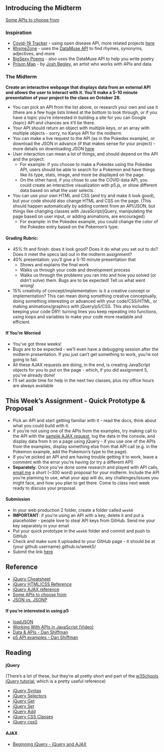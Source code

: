## Introducing the Midterm

[Some APIs to choose from](apis.md)

### Inspiration

- [Covid-19 Tracker](https://viruscovid.tech/) - using open disease API, more related projects [here](https://github.com/disease-sh/awesome-novelcovid)
- [RhymeZone](https://rhymezone.com/) - uses the [DataMuse API](https://www.datamuse.com/api/) to find rhymes, synonyms, adjectives, and more
- [BigSexy Poems](https://bennadel.github.io/big-sexy-poems-poc/) - also uses the DataMuse API to help you write poetry
- [Prison Map](http://prisonmap.com/) - by [Josh Begley](https://joshbegley.com/), an artist who works with APIs and data


### The Midterm

**Create an interactive webpage that displays data from an external API and allows the user to interact with it. You’ll make a 5-10 minute presentation of your project to the class on October 28.**


- You can pick an API from the list above, or research your own and use it (there are a few huge lists linked at the bottom to look through, or if you have a topic you’re interested in building a site for you can Google {topic} API and chances are it’ll be there.
- Your API should return an object with multiple keys, or an array with multiple objects - sorry, no Kanye API for the midterm.
- You can make a live request to the API (as in the Pokedex example), or download the JSON in advance (if that makes sense for your project) - more details on downloading JSON [here](local_json.md)
- User interaction can mean a lot of things, and should depend on the API and the project:
  - For example: if you choose to make a Pokedex using the Pokedex API, users should be able to search for a Pokemon and have things like its type, stats, image, and more be displayed on the page.
  - On the other hand, if you chose to use the COVID data API, you could create an interactive visualization with p5.js, or show different data based on what the user selects.
- You can use your own HTML and CSS (and try and make it look good), but your code should also change HTML and CSS on the page. (This should happen automatically by adding content from an API/JSON, but things like changing classes with JavaScript/jQuery, manipulating the page based on user input, or adding animations, are encouraged)
  - For example: in the Pokedex example, you could change the color of the Pokedex entry based on the Pokemon’s type.

#### Grading Rubric:

- 45% fit and finish: does it look good? Does it do what you set out to do? Does it meet the specs laid out in the midterm assignment? 
- 40% presentation: you’ll give a 5-10 minute presentation that
  - Shows and explains the final work
  - Walks us through your code and development process 
  - Walks us through the problems you ran into and how you solved (or didn’t solve) them. Bugs are to be expected! Tell us what went wrong!
- 15% creativity of concept/implementation: is it a creative concept or implementation? This can mean doing something creative conceptually, doing something interesting or advanced with your code/CSS/HTML, or making animations/graphics with jQuery/p5/CSS. This also includes keeping your code DRY: turning lines you keep repeating into functions, using loops and variables to make your code more readable and efficient.

#### If You’re Worried

- You’ve got three weeks!
- Bugs are to be expected - we’ll even have a debugging session after the midterm presentation. If you just can’t get something to work, you’re not going to fail.
- All these AJAX requests are doing, in the end, is creating JavaScript objects for you to put on the page - which, if you did assignment 5, you’ve already done!
- I’ll set aside time for help in the next two classes, plus my office hours are always available

## This Week’s Assignment - Quick Prototype & Proposal 

- Pick an API and start getting familiar with it - read the docs, think about what you could build with it.
- If you’re not using one of the APIs from the examples, try making call to the API with the [sample AJAX request](https://drive.google.com/file/d/1U-SWOjupG3vuycC2OOKLKnjlW32-Ff04/view?usp=sharing), log the data in the console, and display data from it on a page using jQuery - if you use one of the APIs from the examples, display something else from that API call (e.g. in the Pokemon example, add the Pokemon’s type to the page).
- If you’ve picked an API and are having trouble getting it to work, leave a comment with the error you’re having (or try a different API)
- **Separately**: Once you’ve done some research and played with API calls, [email me](mailto:bb2357@hunter.cuny.edu) a short (~300 word) proposal for your midterm. Include the API you’re planning to use, what your app will do, any challenges/issues you might face, and how you plan to get there. Come to class next week ready to discuss your proposal.

#### Submission

- In your web production 2 folder, create a folder called `week6`
- **IMPORTANT**: if you’re using an API with a key, delete it and put a placeholder - people love to steal API keys from GitHub. Send me your key separately in your email
- Put your quick prototype in the `week6` folder and commit and push to GitHub
- Check and make sure it uploaded to your GitHub page - it should be at {your github username}.github.io/week5/
- Submit the link [here](https://docs.google.com/forms/d/e/1FAIpQLScJ_hzjToD08UX5Py2QP4t8VhiKaIAHZNn6dQVUQbSerfHgrA/viewform?usp=sf_link)

## Reference
- [jQuery Cheatsheet](https://oscarotero.com/jquery/)
- [jQuery HTML/CSS Reference](https://www.w3schools.com/jquery/jquery_ref_html.asp)
- [jQuery AJAX reference](https://www.w3schools.com/jquery/jquery_ref_ajax.asp)
- [Some APIs to choose from](apis.md)
- [JSON vs. JSONP](https://stackoverflow.com/questions/2887209/what-are-the-differences-between-json-and-jsonp)

#### If you’re interested in using p5
- [loadJSON](https://p5js.org/reference/#/p5/loadJSON)
- [Working With APIs in JavaScript (Video)](https://www.youtube.com/watch?v=ecT42O6I_WI&list=PLRqwX-V7Uu6a-SQiI4RtIwuOrLJGnel0r&index=5)
- [Data & APIs - Dan Shiffman](https://shiffman.net/a2z/data-apis/)
- [p5 API examples - Dan Shiffman](https://editor.p5js.org/a2zitp/collections/cgfJWhpsE)

## Reading

#### jQuery

(There’s a lot of these, but they’re all pretty short and part of the [w3Schools jQuery tutorial](https://www.w3schools.com/jquery/default.asp), which is a pretty useful reference)

- [jQuery Syntax](https://www.w3schools.com/jquery/jquery_syntax.asp)
- [jQuery Selectors](https://www.w3schools.com/jquery/jquery_selectors.asp)
- [jQuery Get](https://www.w3schools.com/jquery/jquery_dom_get.asp)
- [jQuery Set](https://www.w3schools.com/jquery/jquery_dom_set.asp)
- [jQuery Add](https://www.w3schools.com/jquery/jquery_dom_add.asp)
- [jQuery CSS Classes](https://www.w3schools.com/jquery/jquery_css_classes.asp)
- [jQuery css()](https://www.w3schools.com/jquery/jquery_css.asp)
#### AJAX
- [Beginning jQuery - jQuery and AJAX](https://drive.google.com/file/d/10zPmSaGSsw_ODXEc2dqmCBdQ64FqQFvb/view?usp=sharing)


